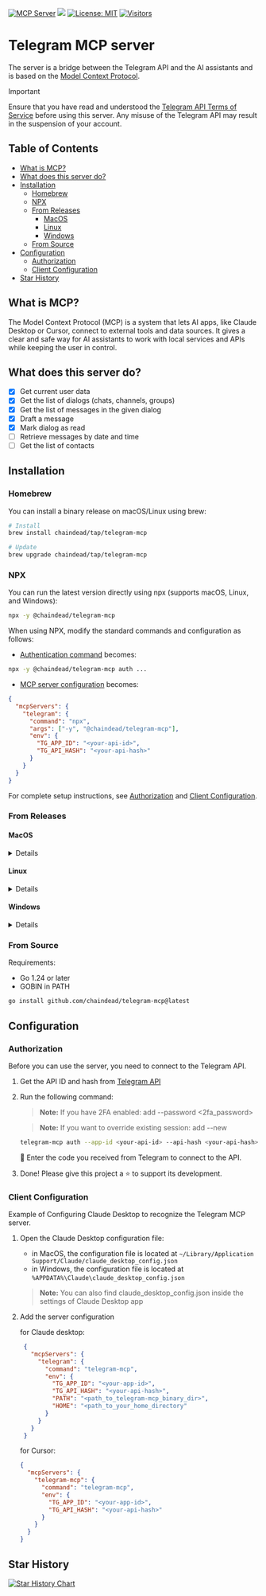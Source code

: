 [![](https://badge.mcpx.dev?type=server 'MCP Server')](https://github.com/punkpeye/awesome-mcp-servers?tab=readme-ov-file#communication)
[![](https://img.shields.io/badge/OS_Agnostic-Works_Everywhere-purple)](https://github.com/chaindead/telegram-mcp?tab=readme-ov-file#installation)
[![License: MIT](https://img.shields.io/badge/License-MIT-yellow.svg)](https://opensource.org/licenses/MIT)
[![Visitors](https://api.visitorbadge.io/api/visitors?path=https%3A%2F%2Fgithub.com%2Fchaindead%2Ftelegram-mcp&label=Visitors&labelColor=%23d9e3f0&countColor=%23697689&style=flat&labelStyle=none)](https://visitorbadge.io/status?path=https%3A%2F%2Fgithub.com%2Fchaindead%2Ftelegram-mcp)

# Telegram MCP server

The server is a bridge between the Telegram API and the AI assistants and is based on the [Model Context Protocol](https://modelcontextprotocol.io).

> [!IMPORTANT]
> Ensure that you have read and understood the [Telegram API Terms of Service](https://core.telegram.org/api/terms) before using this server.
> Any misuse of the Telegram API may result in the suspension of your account.

## Table of Contents
- [What is MCP?](#what-is-mcp)
- [What does this server do?](#what-does-this-server-do)
- [Installation](#installation)
  - [Homebrew](#homebrew)
  - [NPX](#npx)
  - [From Releases](#from-releases)
    - [MacOS](#macos)
    - [Linux](#linux)
    - [Windows](#windows)
  - [From Source](#from-source)
- [Configuration](#configuration)
  - [Authorization](#authorization)
  - [Client Configuration](#client-configuration)
- [Star History](#star-history)

## What is MCP?

The Model Context Protocol (MCP) is a system that lets AI apps, like Claude Desktop or Cursor, connect to external tools and data sources. It gives a clear and safe way for AI assistants to work with local services and APIs while keeping the user in control.

## What does this server do?

- [x] Get current user data
- [x] Get the list of dialogs (chats, channels, groups)
- [x] Get the list of messages in the given dialog
- [x] Draft a message
- [x] Mark dialog as read
- [ ] Retrieve messages by date and time
- [ ] Get the list of contacts

## Installation

### Homebrew

You can install a binary release on macOS/Linux using brew:

```bash
# Install
brew install chaindead/tap/telegram-mcp

# Update
brew upgrade chaindead/tap/telegram-mcp
```

### NPX

You can run the latest version directly using npx (supports macOS, Linux, and Windows):

```bash
npx -y @chaindead/telegram-mcp
```

When using NPX, modify the standard commands and configuration as follows:

- [Authentication command](#authorization) becomes:
```bash
npx -y @chaindead/telegram-mcp auth ...
```

- [MCP server configuration](#client-configuration) becomes:
```json
{
  "mcpServers": {
    "telegram": {
      "command": "npx",
      "args": ["-y", "@chaindead/telegram-mcp"],
      "env": {
        "TG_APP_ID": "<your-api-id>",
        "TG_API_HASH": "<your-api-hash>"
      }
    }
  }
}
```

For complete setup instructions, see [Authorization](#authorization) and [Client Configuration](#client-configuration).

### From Releases

#### MacOS

<details>

> **Note:** The commands below install to `/usr/local/bin`. To install elsewhere, replace `/usr/local/bin` with your preferred directory in your PATH.

First, download the archive for your architecture:

```bash
# For Intel Mac (x86_64)
curl -L -o telegram-mcp.tar.gz https://github.com/chaindead/telegram-mcp/releases/latest/download/telegram-mcp_Darwin_x86_64.tar.gz

# For Apple Silicon (M1/M2)
curl -L -o telegram-mcp.tar.gz https://github.com/chaindead/telegram-mcp/releases/latest/download/telegram-mcp_Darwin_arm64.tar.gz
```

Then install the binary:

```bash
# Extract the binary
sudo tar xzf telegram-mcp.tar.gz -C /usr/local/bin

# Make it executable
sudo chmod +x /usr/local/bin/telegram-mcp

# Clean up
rm telegram-mcp.tar.gz
```
</details>

#### Linux
<details>

> **Note:** The commands below install to `/usr/local/bin`. To install elsewhere, replace `/usr/local/bin` with your preferred directory in your PATH.

First, download the archive for your architecture:

```bash
# For x86_64 (64-bit)
curl -L -o telegram-mcp.tar.gz https://github.com/chaindead/telegram-mcp/releases/latest/download/telegram-mcp_Linux_x86_64.tar.gz

# For ARM64
curl -L -o telegram-mcp.tar.gz https://github.com/chaindead/telegram-mcp/releases/latest/download/telegram-mcp_Linux_arm64.tar.gz
```

Then install the binary:

```bash
# Extract the binary
sudo tar xzf telegram-mcp.tar.gz -C /usr/local/bin

# Make it executable
sudo chmod +x /usr/local/bin/telegram-mcp

# Clean up
rm telegram-mcp.tar.gz
```
</details>

#### Windows

<details>

#### Windows
1. Download the latest release for your architecture:
   - [Windows x64](https://github.com/chaindead/telegram-mcp/releases/latest/download/telegram-mcp_Windows_x86_64.zip)
   - [Windows ARM64](https://github.com/chaindead/telegram-mcp/releases/latest/download/telegram-mcp_Windows_arm64.zip)
2. Extract the `.zip` file
3. Add the extracted directory to your PATH or move `telegram-mcp.exe` to a directory in your PATH
</details>

### From Source

Requirements:
- Go 1.24 or later
- GOBIN in PATH

```bash
go install github.com/chaindead/telegram-mcp@latest
```

## Configuration

### Authorization

Before you can use the server, you need to connect to the Telegram API.

1. Get the API ID and hash from [Telegram API](https://my.telegram.org/auth)
2. Run the following command:
   > __Note:__
   > If you have 2FA enabled: add --password <2fa_password>

   >  __Note:__
   > If you want to override existing session: add --new

   ```bash
   telegram-mcp auth --app-id <your-api-id> --api-hash <your-api-hash> --phone <your-phone-number>
   ```

   📩 Enter the code you received from Telegram to connect to the API.

3. Done! Please give this project a ⭐️ to support its development.

### Client Configuration

Example of Configuring Claude Desktop to recognize the Telegram MCP server.

1. Open the Claude Desktop configuration file:
    - in MacOS, the configuration file is located at `~/Library/Application Support/Claude/claude_desktop_config.json`
    - in Windows, the configuration file is located at `%APPDATA%\Claude\claude_desktop_config.json`

   > __Note:__
   > You can also find claude_desktop_config.json inside the settings of Claude Desktop app

2. Add the server configuration
   
   for Claude desktop:
   ```json
    {
      "mcpServers": {
        "telegram": {
          "command": "telegram-mcp",
          "env": {
            "TG_APP_ID": "<your-app-id>",
            "TG_API_HASH": "<your-api-hash>",
            "PATH": "<path_to_telegram-mcp_binary_dir>",
            "HOME": "<path_to_your_home_directory"
          }
        }
      }
    }
   ```

   for Cursor:
    ```json
    {
      "mcpServers": {
        "telegram-mcp": {
          "command": "telegram-mcp",
          "env": {
            "TG_APP_ID": "<your-app-id>",
            "TG_API_HASH": "<your-api-hash>"
          }
        }
      }
    }
    ```

## Star History

<a href="https://www.star-history.com/#chaindead/telegram-mcp&Date">
 <picture>
   <source media="(prefers-color-scheme: dark)" srcset="https://api.star-history.com/svg?repos=chaindead/telegram-mcp&type=Date&theme=dark" />
   <source media="(prefers-color-scheme: light)" srcset="https://api.star-history.com/svg?repos=chaindead/telegram-mcp&type=Date" />
   <img alt="Star History Chart" src="https://api.star-history.com/svg?repos=chaindead/telegram-mcp&type=Date" />
 </picture>
</a>